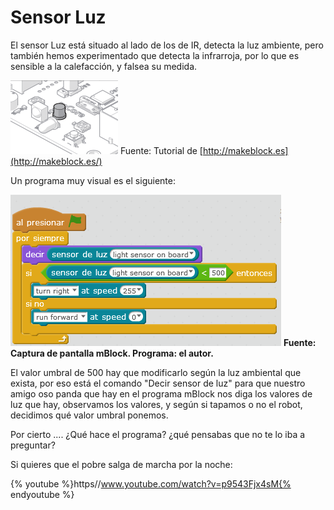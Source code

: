 
# Sensor Luz

El sensor Luz está situado al lado de los de IR, detecta la luz ambiente, pero también hemos experimentado que detecta la infrarroja, por lo que es sensible a la calefacción, y falsea su medida.

![](img/sensorLuz.png)
Fuente: Tutorial de [http://makeblock.es](http://makeblock.es/)

Un programa muy visual es el siguiente:

![](img/gira-si-no-luz.png)
**Fuente: Captura de pantalla mBlock. Programa: el autor.**

El valor umbral de 500 hay que modificarlo según la luz ambiental que exista, por eso está el comando "Decir sensor de luz" para que nuestro amigo oso panda que hay en el programa mBlock nos diga los valores de luz que hay, observamos los valores, y según si tapamos o no el robot, decidimos qué valor umbral ponemos.

Por cierto .... ¿Qué hace el programa? ¿qué pensabas que no te lo iba a preguntar?

Si quieres que el pobre salga de marcha por la noche:

{% youtube %}https//www.youtube.com/watch?v=p9543Fjx4sM{% endyoutube %}


